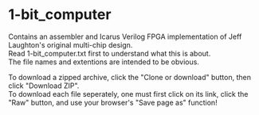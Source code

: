 # 1-bit_computer
Contains an assembler and Icarus Verilog FPGA implementation of Jeff Laughton's original multi-chip design.  
Read 1-bit_computer.txt first to understand what this is about.  
The file names and extentions are intended to be obvious.  
  
To download a zipped archive, click the "Clone or download" button, then click "Download ZIP".  
To download each file seperately, one must first click on its link, click the "Raw" button, and use your browser's "Save page as" function!
